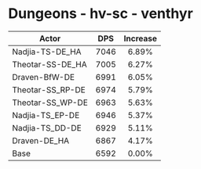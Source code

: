 # Dungeons - hv-sc - venthyr
| Actor | DPS | Increase |
|---|:---:|:---:|
|Nadjia-TS-DE_HA|7046|6.89%|
|Theotar-SS-DE_HA|7005|6.27%|
|Draven-BfW-DE|6991|6.05%|
|Theotar-SS_RP-DE|6974|5.79%|
|Theotar-SS_WP-DE|6963|5.63%|
|Nadjia-TS_EP-DE|6946|5.37%|
|Nadjia-TS_DD-DE|6929|5.11%|
|Draven-DE_HA|6867|4.17%|
|Base|6592|0.00%|
